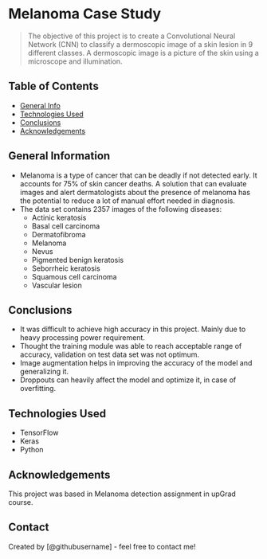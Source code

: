 # Melanoma Case Study
> The objective of this project is to create a Convolutional Neural Network (CNN) to classify a dermoscopic image of a skin lesion in 9 different classes. A dermoscopic image is a picture of the skin using a microscope and illumination.


## Table of Contents
* [General Info](#general-information)
* [Technologies Used](#technologies-used)
* [Conclusions](#conclusions)
* [Acknowledgements](#acknowledgements)

<!-- You can include any other section that is pertinent to your problem -->

## General Information
- Melanoma is a type of cancer that can be deadly if not detected early. It accounts for 75% of skin cancer deaths. A solution that can evaluate images and alert dermatologists about the presence of melanoma has the potential to reduce a lot of manual effort needed in diagnosis.
- The data set contains 2357 images of the following diseases:
	- Actinic keratosis
	- Basal cell carcinoma
	- Dermatofibroma
	- Melanoma
	- Nevus
	- Pigmented benign keratosis
	- Seborrheic keratosis
	- Squamous cell carcinoma
	- Vascular lesion

<!-- You don't have to answer all the questions - just the ones relevant to your project. -->

## Conclusions
- It was difficult to achieve high accuracy in this project. Mainly due to heavy processing power requirement.
- Thought the training module was able to reach acceptable range of accuracy, validation on test data set was not optimum.
- Image augmentation helps in improving the accuracy of the model and generalizing it.
- Droppouts can heavily affect the model and optimize it, in case of overfitting.

<!-- You don't have to answer all the questions - just the ones relevant to your project. -->


## Technologies Used
- TensorFlow
- Keras
- Python

<!-- As the libraries versions keep on changing, it is recommended to mention the version of library used in this project -->

## Acknowledgements
This project was based in Melanoma detection assignment in upGrad course.


## Contact
Created by [@githubusername] - feel free to contact me!

